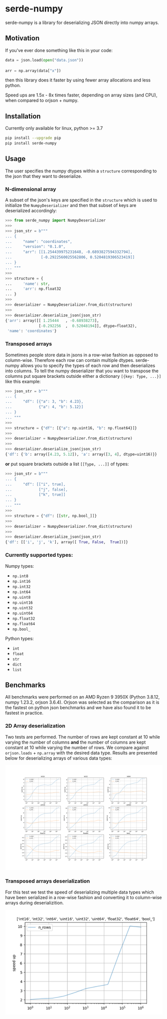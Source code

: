# serde-numpy

serde-numpy is a library for deserializing JSON directly into numpy arrays.

## Motivation
If you've ever done something like this in your code:

```python
data = json.load(open("data.json"))

arr = np.array(data["x"])
```
then this library does it faster by using fewer array allocations and less python.

Speed ups are 1.5x - 8x times faster, depending on array sizes (and CPU), when compared to orjson + numpy.

## Installation
Currently only available for linux, python >= 3.7

```bash
pip install --upgrade pip
pip install serde-numpy
```

## Usage


The user specifies the numpy dtypes within a `structure` corresponding to the json that they want to deserialize.

### N-dimensional array

A subset of the json's keys are specified in the `structure` which is used to initialize the `NumpyDeserializer` and then that subset of keys are deserialized accordingly:


```python
>>> from serde_numpy import NumpyDeserializer
>>> 
>>> json_str = b"""
... {
...     "name": "coordinates",
...     "version": "0.1.0",
...     "arr": [[1.254439975231648, -0.6893827594332794],
...             [-0.2922560025562806, 0.5204819306523419]]
... }
... """
>>> 
>>> structure = {
...     'name': str,
...     'arr': np.float32
... }
>>> 
>>> deserializer = NumpyDeserializer.from_dict(structure)
>>> 
>>> deserializer.deserialize_json(json_str)
{'arr': array([[ 1.25444   , -0.68938273],
               [-0.292256  ,  0.52048194]], dtype=float32), 
 'name': 'coordinates'}
```

### Transposed arrays

Sometimes people store data in jsons in a row-wise fashion as opposed to column-wise. Therefore each row can contain multiple dtypes. serde-numpy allows you to specify the types of each row and then deserializes into columns. To tell the numpy deserializer that you want to transpose the columns put square brackets outside either a dictionary `[{key: Type, ...}]` like this example:

```python
>>> json_str = b"""
... {
...     "df": [{"a": 3, "b": 4.23},
...            {"a": 4, "b": 5.12}]
... }
... """
>>> 
>>> structure = {"df": [{"a": np.uint16, "b": np.float64}]}
>>> 
>>> deserializer = NumpyDeserializer.from_dict(structure)
>>> 
>>> deserializer.deserialize_json(json_str)
{'df': {'b': array([4.23, 5.12]), 'a': array([3, 4], dtype=uint16)}}
```
**or** put square brackets outside a list `[[Type, ...]]` of types:

```python
>>> json_str = b"""
... {
...     "df": [["i", true],
...            ["j", false],
...            ["k", true]]
... }
... """
>>> 
>>> structure = {"df": [[str, np.bool_]]}
>>> 
>>> deserializer = NumpyDeserializer.from_dict(structure)
>>> 
>>> deserializer.deserialize_json(json_str)
{'df': [['i', 'j', 'k'], array([ True, False,  True])]}
```


### Currently supported types:
Numpy types:
- `np.int8`
- `np.int16`
- `np.int32`
- `np.int64`
- `np.uint8`
- `np.uint16`
- `np.uint32`
- `np.uint64`
- `np.float32`
- `np.float64`
- `np.bool_`

Python types:
- `int`
- `float`
- `str`
- `dict`
- `list`

## Benchmarks

All benchmarks were performed on an AMD Ryzen 9 3950X (Python 3.8.12, numpy 1.23.2, orjson 3.6.4). Orjson was selected as the comparison as it is the fastest on python json benchmarks and we have also found it to be fastest in practice.

### 2D Array deserialization

Two tests are performed. The number of rows are kept constant at 10 while varying the number of columns **and** the number of columns are kept constant at 10 while varying the number of rows. We compare against `orjson.loads` + `np.array` with the desired data type. Results are presented below for deserializing arrays of various data types:

![alt text](profile/2darr_profile.png "2D Array profiling")

### Transposed arrays deserialization

For this test we test the speed of deserializing multiple data types which have been serialized in a row-wise fashion and converting it to column-wise arrays during deserializition.

![alt text](profile/transpose_profile.png "Transpose columns profiling")